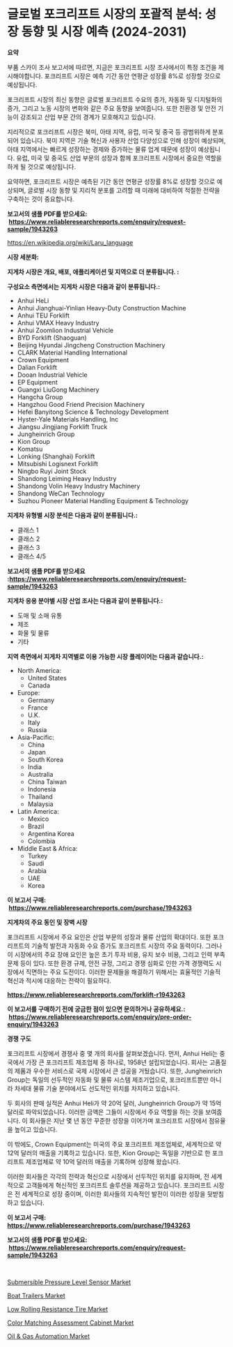 <p><h1>글로벌 포크리프트 시장의 포괄적 분석: 성장 동향 및 시장 예측 (2024-2031)</h1></p><p><strong>요약</strong></p>
<p><p>부품 스카이 조사 보고서에 따르면, 지금은 포크리프트 시장 조사에서이 특정 조건을 제시해야합니다. 포크리프트 시장은 예측 기간 동안 연평균 성장률 8%로 성장할 것으로 예상됩니다.</p><p>포크리프트 시장의 최신 동향은 글로벌 포크리프트 수요의 증가, 자동화 및 디지털화의 증가, 그리고 노동 시장의 변화와 같은 주요 동향을 보여줍니다. 또한 친환경 및 안전 기능이 강조되고 산업 부문 간의 경계가 모호해지고 있습니다.</p><p>지리적으로 포크리프트 시장은 북미, 아태 지역, 유럽, 미국 및 중국 등 광범위하게 분포되어 있습니다. 북미 지역은 기술 혁신과 사용자 산업 다양성으로 인해 성장이 예상되며, 아태 지역에서는 빠르게 성장하는 경제와 증가하는 물류 업계 때문에 성장이 예상됩니다. 유럽, 미국 및 중국도 산업 부문의 성장과 함께 포크리프트 시장에서 중요한 역할을하게 될 것으로 예상됩니다.</p><p>요약하면, 포크리프트 시장은 예측된 기간 동안 연평균 성장률 8%로 성장할 것으로 예상되며, 글로벌 시장 동향 및 지리적 분포를 고려할 때 미래에 대비하여 적절한 전략을 구축하는 것이 중요합니다.</p></p>
<p><strong>보고서의 샘플 PDF를 받으세요: &nbsp;<a href="https://www.reliableresearchreports.com/enquiry/request-sample/1943263">https://www.reliableresearchreports.com/enquiry/request-sample/1943263</a></strong></p>
<p><a href="https://en.wikipedia.org/wiki/Laru_language">https://en.wikipedia.org/wiki/Laru_language</a></p>
<p><strong>시장 세분화:</strong></p>
<p><strong> 지게차 시장은 개요, 배포, 애플리케이션 및 지역으로 더 분류됩니다. :</strong></p>
<p><strong>구성요소 측면에서는 지게차 시장은 다음과 같이 분류됩니다.:</strong></p>
<p><ul><li>Anhui HeLi</li><li>Anhui Jianghuai-Yinlian Heavy-Duty Construction Machine</li><li>Anhui TEU Forklift</li><li>Anhui VMAX Heavy Industry</li><li>Anhui Zoomlion Industrial Vehicle</li><li>BYD Forklift (Shaoguan)</li><li>Beijing Hyundai Jingcheng Construction Machinery</li><li>CLARK Material Handling International</li><li>Crown Equipment</li><li>Dalian Forklift</li><li>Dooan Industrial Vehicle</li><li>EP Equipment</li><li>Guangxi LiuGong Machinery</li><li>Hangcha Group</li><li>Hangzhou Good Friend Precision Machinery</li><li>Hefei Banyitong Science & Technology Development</li><li>Hyster-Yale Materials Handling, Inc</li><li>Jiangsu Jingjiang Forklift Truck</li><li>Jungheinrich Group</li><li>Kion Group</li><li>Komatsu</li><li>Lonking (Shanghai) Forklift</li><li>Mitsubishi Logisnext Forklift</li><li>Ningbo Ruyi Joint Stock</li><li>Shandong Leiming Heavy Industry</li><li>Shandong Volin Heavy Industry Machinery</li><li>Shandong WeCan Technology</li><li>Suzhou Pioneer Material Handling Equipment & Technology</li></ul></p>
<p><strong> 지게차 유형별 시장 분석은 다음과 같이 분류됩니다.:</strong></p>
<p><ul><li>클래스 1</li><li>클래스 2</li><li>클래스 3</li><li>클래스 4/5</li></ul></p>
<p><strong>보고서의 샘플 PDF를 받으세요 :<a href="https://www.reliableresearchreports.com/enquiry/request-sample/1943263">https://www.reliableresearchreports.com/enquiry/request-sample/1943263</a></strong></p>
<p><strong> 지게차 응용 분야별 시장 산업 조사는 다음과 같이 분류됩니다.:</strong></p>
<p><ul><li>도매 및 소매 유통</li><li>제조</li><li>화물 및 물류</li><li>기타</li></ul></p>
<p><strong>지역 측면에서 지게차 지역별로 이용 가능한 시장 플레이어는 다음과 같습니다.:</strong></p>
<p><ul>
    <li>
        North America:
        <ul>
            <li>United States</li>
            <li>Canada</li>
        </ul>
    </li>
    <li>
        Europe:
        <ul>
            <li>Germany</li>
            <li>France</li>
            <li>U.K.</li>
            <li>Italy</li>
            <li>Russia</li>
        </ul>
    </li>
    <li>
        Asia-Pacific:
        <ul>
            <li>China</li>
            <li>Japan</li>
            <li>South Korea</li>
            <li>India</li>
            <li>Australia</li>
            <li>China Taiwan</li>
            <li>Indonesia</li>
            <li>Thailand</li>
            <li>Malaysia</li>
        </ul>
    </li>
    <li>
        Latin America:
        <ul>
            <li>Mexico</li>
            <li>Brazil</li>
            <li>Argentina Korea</li>
            <li>Colombia</li>
        </ul>
    </li>
    <li>
        Middle East & Africa:
        <ul>
            <li>Turkey</li>
            <li>Saudi</li>
            <li>Arabia</li>
            <li>UAE</li>
            <li>Korea</li>
        </ul>
    </li>
    </ul></p>
<p><strong>이 보고서 구매: &nbsp;<a href="https://www.reliableresearchreports.com/purchase/1943263">https://www.reliableresearchreports.com/purchase/1943263</a></strong></p>
<p><strong>지게차의 주요 동인 및 장벽 시장</strong></p>
<p><p>포크리프트 시장에서 주요 요인은 산업 부문의 성장과 물류 산업의 확대이다. 또한 포크리프트의 기술적 발전과 자동화 수요 증가도 포크리프트 시장의 주요 동력이다. 그러나 이 시장에서의 주요 장애 요인은 높은 초기 투자 비용, 유지 보수 비용, 그리고 인력 부족 문제 등이 있다. 또한 환경 규제, 안전 규정, 그리고 경쟁 심화로 인한 가격 경쟁력도 시장에서 직면하는 주요 도전이다. 이러한 문제들을 해결하기 위해서는 효율적인 기술적 혁신과 적시에 대응하는 전략이 필요하다.</p></p>
<p><strong><a href="https://www.reliableresearchreports.com/forklift-r1943263">https://www.reliableresearchreports.com/forklift-r1943263</a></strong></p>
<p><strong>이 보고서를 구매하기 전에 궁금한 점이 있으면 문의하거나 공유하세요.: &nbsp;<a href="https://www.reliableresearchreports.com/enquiry/pre-order-enquiry/1943263">https://www.reliableresearchreports.com/enquiry/pre-order-enquiry/1943263</a></strong></p>
<p><strong>경쟁 구도</strong></p>
<p><p>포크리프트 시장에서 경쟁사 중 몇 개의 회사를 살펴보겠습니다. 먼저, Anhui Heli는 중국에서 가장 큰 포크리프트 제조업체 중 하나로, 1958년 설립되었습니다. 회사는 고품질의 제품과 우수한 서비스로 국제 시장에서 큰 성공을 거뒀습니다. 또한, Jungheinrich Group는 독일의 선두적인 자동화 및 물류 시스템 제조기업으로, 포크리프트뿐만 아니라 차세대 물류 기술 분야에서도 선도적인 위치를 차지하고 있습니다.</p><p>두 회사의 판매 실적은 Anhui Heli가 약 20억 달러, Jungheinrich Group가 약 15억 달러로 파악되었습니다. 이러한 금액은 그들이 시장에서 주요 역할을 하는 것을 보여줍니다. 이 회사들은 지난 몇 년 동안 꾸준한 성장을 이어가며 포크리프트 시장에서 점유율을 높이고 있습니다.</p><p>이 밖에도, Crown Equipment는 미국의 주요 포크리프트 제조업체로, 세계적으로 약 12억 달러의 매출을 기록하고 있습니다. 또한, Kion Group는 독일을 기반으로 한 포크리프트 제조업체로 약 10억 달러의 매출을 기록하며 성장해 왔습니다.</p><p>이러한 회사들은 각각의 전략과 혁신으로 시장에서 선두적인 위치를 유지하며, 전 세계적으로 고객들에게 혁신적인 포크리프트 솔루션을 제공하고 있습니다. 포크리프트 시장은 전 세계적으로 성장 중이며, 이러한 회사들의 지속적인 발전이 이러한 성장을 뒷받침하고 있습니다.</p></p>
<p><strong>이 보고서 구매: &nbsp; <a href="https://www.reliableresearchreports.com/purchase/1943263">https://www.reliableresearchreports.com/purchase/1943263</a></strong></p>
<p><strong>보고서의 샘플 PDF를 받으세요: &nbsp;<a href="https://www.reliableresearchreports.com/enquiry/request-sample/1943263">https://www.reliableresearchreports.com/enquiry/request-sample/1943263</a></strong><strong></strong></p>
<p>&nbsp;</p>
<p><p><a href="https://www.linkedin.com/pulse/submersible-pressure-level-sensor-market-global-regional-ttlre">Submersible Pressure Level Sensor Market</a></p><p><a href="https://medium.com/@clarenceuvalis67867/boat-trailers-market-share-and-new-trends-analysis-by-its-type-application-end-use-and-forecast-b04cb4c22be9">Boat Trailers Market</a></p><p><a href="https://medium.com/@clarenceuvalis67867/low-rolling-resistance-tire-market-a-global-and-regional-analysis-focus-on-region-country-level-6334ed92eb31">Low Rolling Resistance Tire Market</a></p><p><a href="https://www.linkedin.com/pulse/global-color-matching-assessment-cabinet-market-focus-application-sbooc">Color Matching Assessment Cabinet Market</a></p><p><a href="https://issuu.com/reportprime-2/docs/oil-gas-automation-market-size-2030.pptx">Oil & Gas Automation Market</a></p></p>